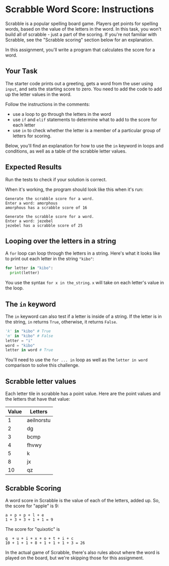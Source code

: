 # Scrabble Word Score: Instructions  

Scrabble is a popular spelling board game. Players get points for spelling words, based on the value of the letters in the word. In this task, you won't build all of scrabble - just a part of the scoring. If you're not familiar with Scrabble, see the "Scrabble scoring" section below for an explanation.

In this assignment, you'll write a program that calculates the score for a word.

## Your Task

The starter code prints out a greeting, gets a word from the user using `input`, and sets the starting score to zero. You need to add the code to add up the letter values in the word.

Follow the instructions in the comments:
- use a loop to go through the letters in the word
- use `if` and `elif` statements to determine what to add to the score for each letter
- use `in` to check whether the letter is a member of a particular group of letters for scoring.

Below, you'll find an explanation for how to use the `in` keyword in loops and conditions, as well as a table of the scrabble letter values.

## Expected Results

Run the tests to check if your solution is correct.

When it's working, the program should look like this when it's run:

```
Generate the scrabble score for a word.
Enter a word: amorphous
amorphous has a scrabble score of 16
```

```
Generate the scrabble score for a word.
Enter a word: jezebel
jezebel has a scrabble score of 25
```

## Looping over the letters in a string

A `for` loop can loop through the letters in a string. Here's what it looks like to print out each letter in the string `"kibo"`:

```python
for letter in "kibo":
  print(letter)
```

You use the syntax `for x in the_string`. `x` will take on each letter's value in the loop.

## The `in` keyword

The `in` keyword can also test if a letter is inside of a string. If the letter is in the string, `in` returns `True`, otherwise, it returns `False`.

```python
'k' in "kibo" # True
'm' in "kibo" # False
letter = "i"
word = "kibo"
letter in word # True
```

You'll need to use the `for ... in` loop as well as the `letter in word` comparison to solve this challenge.

## Scrabble letter values

Each letter tile in scrabble has a point value. Here are the point values and the letters that have that value:

| Value | Letters    |
|-------|------------|
| 1     | aeilnorstu |
| 2     | dg         |
| 3     | bcmp       |
| 4     | fhvwy      |
| 5     | k          |
| 8     | jx         |
| 10    | qz         |


## Scrabble Scoring

A word score in Scrabble is the value of each of the letters, added up. So, the score for "apple" is 9: 

```
a + p + p + l + e
1 + 3 + 3 + 1 + 1 = 9
```

The score for "quixotic" is 

```
q  + u + i + x + o + t + i + c
10 + 1 + 1 + 8 + 1 + 1 + 1 + 3 = 26
```

In the actual game of Scrabble, there's also rules about where the word is played on the board, but we're skipping those for this assignment.